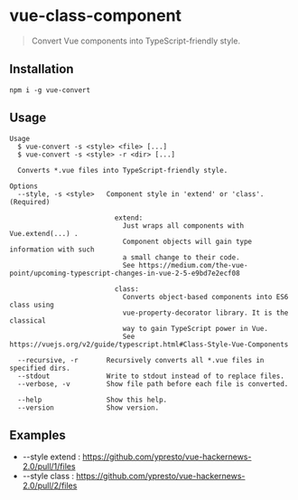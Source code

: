# vue-class-component

> Convert Vue components into TypeScript-friendly style.

## Installation

    npm i -g vue-convert

## Usage

    Usage
      $ vue-convert -s <style> <file> [...]
      $ vue-convert -s <style> -r <dir> [...]

      Converts *.vue files into TypeScript-friendly style.

    Options
      --style, -s <style>   Component style in 'extend' or 'class'. (Required)

                              extend:
                                Just wraps all components with Vue.extend(...) .
                                Component objects will gain type information with such
                                a small change to their code.
                                See https://medium.com/the-vue-point/upcoming-typescript-changes-in-vue-2-5-e9bd7e2ecf08

                              class:
                                Converts object-based components into ES6 class using
                                vue-property-decorator library. It is the classical
                                way to gain TypeScript power in Vue.
                                See https://vuejs.org/v2/guide/typescript.html#Class-Style-Vue-Components

      --recursive, -r       Recursively converts all *.vue files in specified dirs.
      --stdout              Write to stdout instead of to replace files.
      --verbose, -v         Show file path before each file is converted.

      --help                Show this help.
      --version             Show version.

## Examples

- --style extend : https://github.com/ypresto/vue-hackernews-2.0/pull/1/files
- --style class : https://github.com/ypresto/vue-hackernews-2.0/pull/2/files
